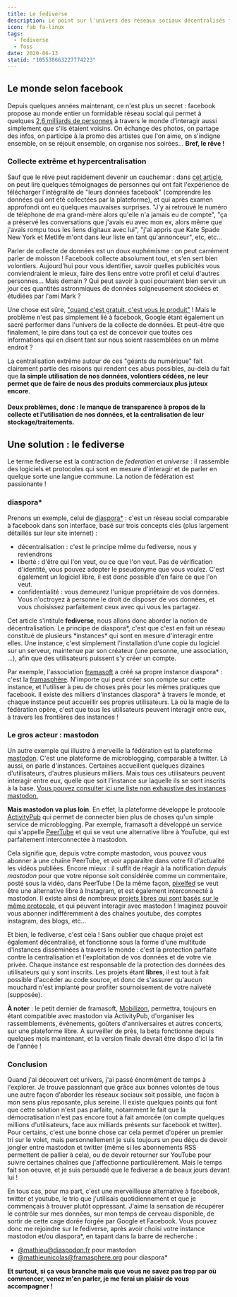 ```yaml
---
title: Le fediverse
description: Le point sur l'univers des réseaux sociaux décentralisés fédérés, où vos données sont respectées, et où le libre et l'open-source est de rigueur. Une alternative intéressante au monopole de Facebook, Twitter et consorts ?
icon: fab fa-linux
tags:
  - fediverse
  - foss
date: 2020-06-13 
statid: "105538663227774223"
---
```


## Le monde selon facebook

Depuis quelques années maintenant, ce n'est plus un secret : facebook propose au monde entier un formidable réseau social qui permet à quelques [2,6 milliards de personnes](https://www.journaldunet.com/ebusiness/le-net/1125265-nombre-d-utilisateurs-de-facebook-dans-le-monde/) à travers le monde d'interagir aussi simplement que s'ils étaient voisins. On échange des photos, on partage des infos, on participe à la promo des artistes que l'on aime, on s'indigne ensemble, on se réjouit ensemble, on organise nos soirées... **Bref, le rêve !**

### Collecte extrême et hypercentralisation

Sauf que le rêve peut rapidement devenir un cauchemar : dans [cet article](https://www.gqmagazine.fr/lifestyle/high-tech/articles/mark-zuckerberg-est-desole-que-vos-donnees-aient-ete-volees-et-il-va-essayer-de-les-securiser/61831), on peut lire quelques témoignages de personnes qui ont fait l'expérience de télécharger l'intégralité de "leurs données facebook" (comprendre les données qui ont été collectées par la plateforme), et qui après examen approfondi ont eu quelques mauvaises surprises. "J'y ai retrouvé le numéro de téléphone de ma grand-mère alors qu'elle n'a jamais eu de compte", "ça a préservé les conversations que j'avais eu avec mon ex, alors même que j'avais rompu tous les liens digitaux avec lui", "j'ai appris que Kate Spade New York et Metlife m'ont dans leur liste en tant qu'annonceur", etc, etc...

Parler de collecte de données est un doux euphémisme : on peut carrément parler de moisson ! Facebook collecte absolument tout, et s'en sert bien volontiers. Aujourd'hui pour vous identifier, savoir quelles publicités vous conviendraient le mieux, faire des liens entre votre profil et celui d'autres personnes... Mais demain ? Qui peut savoir à quoi pourraient bien servir un jour ces quantités astronmiques de données soigneusement stockées et étudiées par l'ami Mark ?

Une chose est sûre, ["quand c'est gratuit, c'est vous le produit"](https://www.youtube.com/watch?v=9CAgWLVdiDE) ! Mais le problème n'est pas simplement lié à facebook, Google étant également un sacré performer dans l'univers de la collecte de données. Et peut-être que finalement, le pire dans tout ça est de concevoir que toutes ces informations qui en disent tant sur nous soient rassemblées en un même endroit ?

La centralisation extrême autour de ces "géants du numérique" fait clairement partie des raisons qui rendent ces abus possibles, au-delà du fait que **la simple utilisation de nos données, volontiers cédées, ne leur permet que de faire de nous des produits commerciaux plus juteux encore**.

#### Deux problèmes, donc : le manque de transparence à propos de la collecte et l'utilisation de nos données, et la centralisation de leur stockage/traitements.

## Une solution : le fediverse

Le terme fediverse est la contraction de _federation_ et _universe_ : il rassemble des logiciels et protocoles qui sont en mesure d'interagir et de parler en quelque sorte une langue commune. La notion de fédération est passionante !

### diaspora\*

Prenons un exemple, celui de [diaspora\*](https://diasporafoundation.org/) : c'est un réseau social comparable à facebook dans son interface, basé sur trois concepts clés (plus largement détaillés sur leur site internet) :

- décentralisation : c'est le principe même du fediverse, nous y reviendrons
- liberté : d'être qui l'on veut, ou ce que l'on veut. Pas de vérification d'identité, vous pouvez adopter le pseudonyme que vous voulez. C'est également un logiciel libre, il est donc possible d'en faire ce que l'on veut.
- confidentialité : vous demeurez l'unique propriétaire de vos données. Vous n'octroyez à personne le droit de disposer de vos données, et vous choisissez parfaitement ceux avec qui vous les partagez.

Cet article s'intitule **fediverse**, nous allons donc aborder la notion de décentralisation. Le principe de diaspora*, c'est que c'est en fait un réseau constitué de plusieurs *instances\* qui sont en mesure d'interagir entre elles. Une instance, c'est simplement l'installation d'une copie du logiciel sur un serveur, maintenue par son créateur (une personne, une association, ...), afin que des utilisateurs puissent s'y créer un compte.

Par exemple, l'association [framasoft](https://framasoft.org) a créé sa propre instance diaspora\* : c'est la [framasphère](https://framasphere.org). N'importe qui peut créer son compte sur cette instance, et l'utiliser à peu de choses près pour les mêmes pratiques que facebook. Il existe des milliers d'instances diaspora\* à travers le monde, et chaque instance peut accueillir ses propres utilisateurs. Là où la magie de la fédération opère, c'est que tous les utilisateurs peuvent interagir entre eux, à travers les frontières des instances !

### Le gros acteur : mastodon

Un autre exemple qui illustre à merveille la fédération est la plateforme [mastodon](https://joinmastodon.org). C'est une plateforme de microblogging, comparable à twitter. Là aussi, on parle d'instances. Certaines accueillent quelques dizaines d'utilisateurs, d'autres plusieurs milliers. Mais tous ces utilisateurs peuvent interagir entre eux, quelle que soit l'instance sur laquelle ils se sont inscrits à la base. [Vous pouvez consulter ici une liste non exhaustive des instances mastodon.](https://joinmastodon.org/#getting-started)

**Mais mastodon va plus loin**. En effet, la plateforme développe le protocole [ActivityPub](https://fr.wikipedia.org/wiki/ActivityPub) qui permet de connecter bien plus de choses qu'un simple service de microblogging. Par exemple, framasoft a développé un service qui s'appelle [PeerTube](https://joinpeertube.org) et qui se veut une alternative libre à YouTube, qui est parfaitement interconnectée à mastodon.

Cela signifie que, depuis votre compte mastodon, vous pouvez vous abonner à une chaîne PeerTube, et voir apparaître dans votre fil d'actualité les vidéos publiées. Encore mieux : il suffit de réagir à la notification _depuis mastodon_ pour que votre réponse soit considérée comme un commentaire, posté sous la vidéo, dans PeerTube ! De la même façon, [pixelfed](https://pixelfed.org/) se veut être une alternative libre à Instagram, et est également interconnecté à mastodon. Il existe ainsi de nombreux [projets libres qui sont basés sur le même protocole](https://fr.wikipedia.org/wiki/Fediverse#Les_membres_du_Fediverse), et qui peuvent interagir avec mastodon ! Imaginez pouvoir vous abonner indifféremment à des chaînes youtube, des comptes instagram, des blogs, etc...

Et bien, le fediverse, c'est cela ! Sans oublier que chaque projet est également décentralisé, et fonctionne sous la forme d'une multitude d'instances disséminées à travers le monde : c'est la protection parfaite contre la centralisation et l'exploitation de vos données et de votre vie privée. Chaque instance est responsable de la protection des données des utilisateurs qui y sont inscrits. Les projets étant **libres**, il est tout à fait possible d'accéder au code source, et donc de s'assurer qu'aucun mouchard n'est implanté pour profiter sournoisement de votre naïveté (supposée).

**À noter** : le petit dernier de framasoft, [Mobilizon](https://joinmobilizon.org/fr/), permettra, toujours en étant compatible avec mastodon via ActivityPub, d'organiser les rassemblements, évènements, goûters d'anniversaires et autres concerts, sur une plateforme libre. À surveiller de près, la beta fonctionne depuis quelques mois maintenant, et la version finale devrait être dispo d'ici la fin de l'année !

### Conclusion

Quand j'ai découvert cet univers, j'ai passé énormément de temps à l'explorer. Je trouve passionnant que grâce aux bonnes volontés de tous une autre façon d'aborder les réseaux sociaux soit possible, une façon à mon sens plus reposante, plus sereine. Il existe quelques points qui font que cette solution n'est pas parfaite, notamment le fait que la démocratisation n'est pas encore tout à fait amorcée (on compte quelques millions d'utilisateurs, face aux milliards présents sur facebook et twitter). Pour certains, c'est une bonne chose car cela permet d'opérer un premier tri sur le volet, mais personnellement je suis toujours un peu déçu de devoir jongler entre mastodon et twitter (même si les abonnements RSS permettent de pallier à cela), ou de devoir retourner sur YouTube pour suivre certaines chaînes que j'affectionne particulièrement. Mais le temps fait son oeuvre, et je suis persuadé que le fediverse a de beaux jours devant lui !

En tous cas, pour ma part, c'est une merveilleuse alternative à facebook, twitter et youtube, le trio que j'utilisais quotidiennement et que je commençais à trouver plutôt oppressant. J'aime la sensation de récupérer le contrôle sur mes données, sur mon temps de cerveau disponible, de sortir de cette cage dorée forgée par Google et Facebook. Vous pouvez donc me rejoindre sur le fediverse, après avoir choisi votre instance mastodon et/ou diaspora\*, en tapant dans la barre de recherche :

- [@mathieu@diaspodon.fr](https://diaspodon.fr/web/accounts/101167) pour mastodon
- [@mathieunicolas@framasphere.org](https://framasphere.org/people/8afe88907bc10138dfca2a0000053625) pour diaspora\*

**Et surtout, si ça vous branche mais que vous ne savez pas trop par où commencer, venez m'en parler, je me ferai un plaisir de vous accompagner !**
